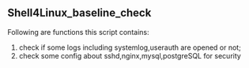 ## Shell4Linux_baseline_check
Following are functions this script contains:
1. check if some logs including systemlog,userauth are opened or not;
2. check some config about sshd,nginx,mysql,postgreSQL for security
